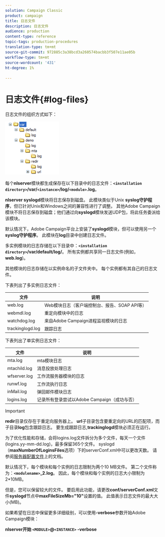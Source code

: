 ```yaml
---
solution: Campaign Classic
product: campaign
title: 日志文件
description: 日志文件
audience: production
content-type: reference
topic-tags: production-procedures
translation-type: tm+mt
source-git-commit: 972885c3a38bcd3a260574bacbb3f507e11ae05b
workflow-type: tm+mt
source-wordcount: '431'
ht-degree: 1%

---
```



# 日志文件{#log-files}

日志文件的组织方式如下：

![](assets/d_ncs_directory.png)

每个&#x200B;**nlserver**&#x200B;模块都生成保存在以下目录中的日志文件：**`<installation directory>`/var/`<instance>`/log/`<module>`.log**。

**nlserver syslogd**&#x200B;模块将日志保存到磁盘。 此模块类似于Unix **syslog守护程序**，但已针对Unix和Windows之间的兼容性进行了调整。 其他Adobe Campaign模块不将日志保存到磁盘；他们通过向&#x200B;**syslogd**&#x200B;模块发送UDP包，将此任务委派给该模块。

默认情况下，Adobe Campaign平台上安装了&#x200B;**syslogd**&#x200B;模块，但可以使用另一个&#x200B;**syslog守护程序**。 此模块在&#x200B;**log**&#x200B;目录中创建日志文件。

多实例模块的日志存储在以下目录中：**`<installation directory>`/var/default/log/**。 所有实例都共享同一日志文件(例如，**web.log**)。

其他模块的日志存储在以实例命名的子文件夹中。 每个实例都有其自己的日志文件。

下表列出了多实例日志文件：

| 文件 | 说明 |
|---|---|
| web.log | Web模块日志（客户端控制台、报告、SOAP API等） |
| webmdl.log | 重定向模块中的日志 |
| watchdog.log | 来自Adobe Campaign进程监视模块的日志 |
| trackinglogd.log | 跟踪日志 |

下表列出了单实例日志文件：

| 文件 | 说明 |
|---|---|
| mta.log | mta模块日志 |
| mtachild.log | 消息投放处理日志 |
| wfserver.log | 工作流服务器模块的日志 |
| runwf.log | 工作流执行日志 |
| inMail.log | 弹回邮件模块日志 |
| logins.log | 记录所有登录尝试以Adobe Campaign（成功与否） |

>[!IMPORTANT]
>
>**redir**&#x200B;目录仅存在于重定向服务器上。 **url**&#x200B;子目录包含要重定向的URL的匹配项，而子目录&#x200B;**log**&#x200B;包含跟踪日志。 要生成跟踪日志,**trackinglogd**&#x200B;模块必须正在运行。

为了优化性能和存储，会将logins.log文件拆分为多个文件，每天一个文件(logins.yy-mm-dd.log)，最多保留365个文件。 syslogd（**maxNumberOfLoginsFiles**&#x200B;选项）下的serverConf.xml中可以更改天数。 请参阅[服务器配置文件](../../installation/using/the-server-configuration-file.md#syslogd)上的文档。

默认情况下，每个模块和每个实例的日志限制为两个10 MB文件。 第二个文件称为：**`<modulename>`_2.log**。 因此，每个模块和每个实例的日志大小限制为2*10MB。

但是，您可以保留较大的文件。 要启用此功能，请更改&#x200B;**conf/serverConf.xml**&#x200B;文件&#x200B;**syslogd**&#x200B;节点中&#x200B;**maxFileSizeMb=&quot;10&quot;**&#x200B;设置的值。 此值表示日志文件的最大大小(MB)。

如果希望在日志中保留更多详细级别，可以使用&#x200B;**-verbose**&#x200B;参数开始Adobe Campaign模块：

**nlserver开始 `<MODULE>`@`<INSTANCE>` -verbose**
